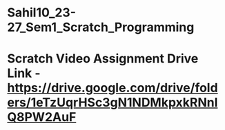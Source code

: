 # Sahil10_23-27_Sem1_Scratch_Programming
# Scratch Video Assignment Drive Link - https://drive.google.com/drive/folders/1eTzUqrHSc3gN1NDMkpxkRNnlQ8PW2AuF
